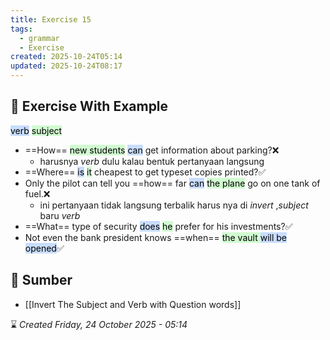 ```yaml
---
title: Exercise 15
tags:
  - grammar
  - Exercise
created: 2025-10-24T05:14
updated: 2025-10-24T08:17
---
```

## 💪 Exercise With Example
<mark style="background: #ADCCFFA6;">verb</mark> <mark style="background: #BBFABBA6;">subject</mark>
- ==How== <mark style="background: #BBFABBA6;">new students</mark> <mark style="background: #ADCCFFA6;">can</mark> get information about parking?❌
	- harusnya *verb* dulu kalau bentuk pertanyaan langsung
- ==Where== <mark style="background: #ADCCFFA6;">is</mark> <mark style="background: #BBFABBA6;">it</mark> cheapest to get typeset copies printed?✅
- Only the pilot can tell you ==how== far <mark style="background: #ADCCFFA6;">can</mark> <mark style="background: #BBFABBA6;">the plane</mark> go on one tank of fuel.❌
	- ini pertanyaan tidak langsung terbalik harus nya di *invert* ,*subject* baru *verb*
- ==What== type of security <mark style="background: #ADCCFFA6;">does</mark> <mark style="background: #BBFABBA6;">he</mark> prefer for his investments?✅
- Not even the bank president knows ==when== <mark style="background: #BBFABBA6;">the vault </mark><mark style="background: #ADCCFFA6;">will be opened</mark>✅

## 🔗 Sumber
- [[Invert The Subject and Verb with Question words]]

⌛ *Created Friday, 24 October 2025 - 05:14*